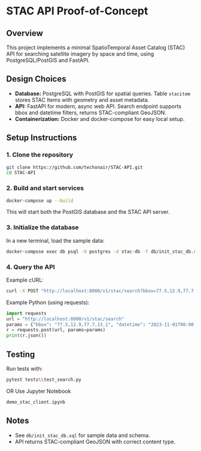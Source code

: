 # STAC API Proof-of-Concept

## Overview
This project implements a minimal SpatioTemporal Asset Catalog (STAC) API for searching satellite imagery by space and time, using PostgreSQL/PostGIS and FastAPI.

## Design Choices
- **Database:** PostgreSQL with PostGIS for spatial queries. Table `stacitem` stores STAC Items with geometry and asset metadata.
- **API:** FastAPI for modern, async web API. Search endpoint supports bbox and datetime filters, returns STAC-compliant GeoJSON.
- **Containerization:** Docker and docker-compose for easy local setup.

## Setup Instructions

### 1. Clone the repository
```sh
git clone https://github.com/techonair/STAC-API.git
cd STAC-API
```

### 2. Build and start services
```sh
docker-compose up --build
```
This will start both the PostGIS database and the STAC API server.

### 3. Initialize the database
In a new terminal, load the sample data:
```sh
docker-compose exec db psql -U postgres -d stac-db -f db/init_stac_db.sql
```

### 4. Query the API
Example cURL:
```sh
curl -X POST "http://localhost:8000/v1/stac/search?bbox=77.5,12.9,77.7,13.1&datetime=2023-11-01T00:00:00Z/2023-11-30T23:59:59Z"
```

Example Python (using requests):
```python
import requests
url = "http://localhost:8000/v1/stac/search"
params = {"bbox": "77.5,12.9,77.7,13.1", "datetime": "2023-11-01T00:00:00Z/2023-11-30T23:59:59Z"}
r = requests.post(url, params=params)
print(r.json())
```

## Testing
Run tests with:
```sh
pytest tests\\test_search.py
```
OR
Use Jupyter Notebook
```sh
demo_stac_client.ipynb
```

## Notes
- See `db/init_stac_db.sql` for sample data and schema.
- API returns STAC-compliant GeoJSON with correct content type.

